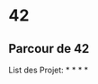 # 42
## Parcour de 42

List des Projet:
		*[](https://img.shields.io/badge/Libft-125-green)
	*
	*
	*
